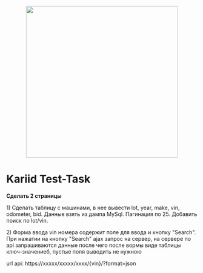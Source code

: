 <p align="center"><a href="https://laravel.com" target="_blank"><img src="https://raw.githubusercontent.com/laravel/art/master/logo-lockup/5%20SVG/2%20CMYK/1%20Full%20Color/laravel-logolockup-cmyk-red.svg" width="400"></a></p>


<h1>Kariid Test-Task</h1>
<p><b>Сделать 2 страницы</b></p>
<p>1) Сделать таблицу с машинами, в нее вывести lot, year, make, vin, odometer, bid. Данные взять из дампа MySql. Пагинация по 25. Добавить поиск по lot/vin.</p>
<p>2) Форма ввода vin номера содержит поле для ввода и кнопку "Search". При нажатии на кнопку "Search" ajax запрос на сервер, на сервере по api запрашиваются данные после чего после вормы виде таблицы ключ-значениеб, пустые поля выводить не нужною</p>
url api: https://xxxxx/xxxxx/xxxx/{vin}/?format=json

